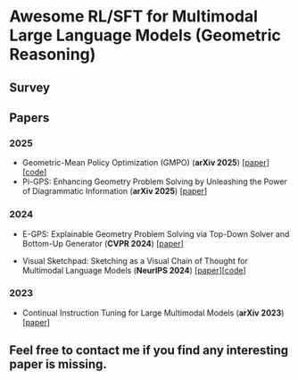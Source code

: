 # Awesome RL/SFT for Multimodal Large Language Models (Geometric Reasoning)
## Survey

## Papers

### 2025
- <a name="todo"></a> Geometric-Mean Policy Optimization (GMPO) (**arXiv 2025**) [[paper](https://arxiv.org/pdf/2507.20673)][[code](https://github.com/callsys/GMPO)]
- <a name="todo"></a> Pi-GPS: Enhancing Geometry Problem Solving by Unleashing the Power of Diagrammatic Information (**arXiv 2025**) [[paper](https://openaccess.thecvf.com/content/CVPR2024/papers/Wu_E-GPS_Explainable_Geometry_Problem_Solving_via_Top-Down_Solver_and_Bottom-Up_CVPR_2024_paper.pdf)]


### 2024

- <a name="todo"></a> E-GPS: Explainable Geometry Problem Solving via Top-Down Solver and Bottom-Up Generator (**CVPR 2024**) [[paper](https://openaccess.thecvf.com/content/CVPR2024/papers/Wu_E-GPS_Explainable_Geometry_Problem_Solving_via_Top-Down_Solver_and_Bottom-Up_CVPR_2024_paper.pdf)]

- <a name="todo"></a> Visual Sketchpad: Sketching as a Visual Chain of Thought for Multimodal Language Models (**NeurIPS 2024**) [[paper](https://arxiv.org/abs/2406.09403)][[code](https://github.com/callsys/GMPO)]



### 2023
- <a name="todo"></a> Continual Instruction Tuning for Large Multimodal Models (**arXiv 2023**)[[paper](https://arxiv.org/pdf/2311.16206)]


## Feel free to contact me if you find any interesting paper is missing.

